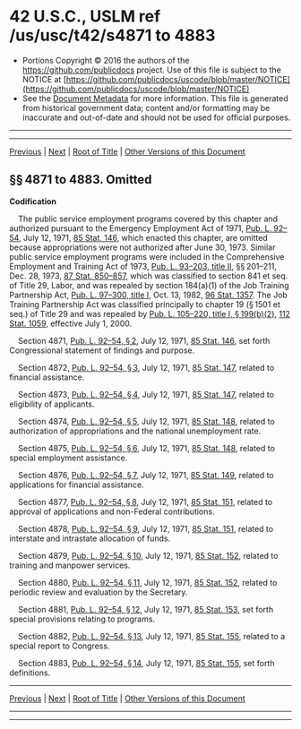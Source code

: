 ---
---

# 42 U.S.C., USLM ref /us/usc/t42/s4871 to 4883

* Portions Copyright © 2016 the authors of the https://github.com/publicdocs project.
  Use of this file is subject to the NOTICE at [https://github.com/publicdocs/uscode/blob/master/NOTICE](https://github.com/publicdocs/uscode/blob/master/NOTICE)
* See the [Document Metadata](././../../../..//README.md) for more information.
  This file is generated from historical government data; content and/or formatting may be inaccurate and out-of-date and should not be used for official purposes.

----------
----------

[Previous](./../../../..//us/usc/t42/ch64/m__us_usc_t42_ch64.md) | [Next](./../../../..//us/usc/t42/ch65/m__us_usc_t42_ch65.md) | [Root of Title](./../../../../) | [Other Versions of this Document](https://publicdocs.github.io/go/links?ns=uslm&ref=%2Fus%2Fusc%2Ft42%2Fs4871+to+4883)

## §§ 4871 to 4883. Omitted

 __Codification__ 

    The public service employment programs covered by this chapter and authorized pursuant to the Emergency Employment Act of 1971, [Pub. L. 92–54][/us/pl/92/54], July 12, 1971, [85 Stat. 146][/us/stat/85/146], which enacted this chapter, are omitted because appropriations were not authorized after June 30, 1973. Similar public service employment programs were included in the Comprehensive Employment and Training Act of 1973, [Pub. L. 93–203, title II][/us/pl/93/203], §§ 201–211, Dec. 28, 1973, [87 Stat. 850–857][/us/stat/87/850-857], which was classified to section 841 et seq. of Title 29, Labor, and was repealed by section 184(a)(1) of the Job Training Partnership Act, [Pub. L. 97–300, title I][/us/pl/97/300], Oct. 13, 1982, [96 Stat. 1357][/us/stat/96/1357]. The Job Training Partnership Act was classified principally to chapter 19 (§ 1501 et seq.) of Title 29 and was repealed by [Pub. L. 105–220, title I, § 199(b)(2)][/us/pl/105/220/s199/b/2], [112 Stat. 1059][/us/stat/112/1059], effective July 1, 2000.

    Section 4871, [Pub. L. 92–54, § 2][/us/pl/92/54/s2], July 12, 1971, [85 Stat. 146][/us/stat/85/146], set forth Congressional statement of findings and purpose.

    Section 4872, [Pub. L. 92–54, § 3][/us/pl/92/54/s3], July 12, 1971, [85 Stat. 147][/us/stat/85/147], related to financial assistance.

    Section 4873, [Pub. L. 92–54, § 4][/us/pl/92/54/s4], July 12, 1971, [85 Stat. 147][/us/stat/85/147], related to eligibility of applicants.

    Section 4874, [Pub. L. 92–54, § 5][/us/pl/92/54/s5], July 12, 1971, [85 Stat. 148][/us/stat/85/148], related to authorization of appropriations and the national unemployment rate.

    Section 4875, [Pub. L. 92–54, § 6][/us/pl/92/54/s6], July 12, 1971, [85 Stat. 148][/us/stat/85/148], related to special employment assistance.

    Section 4876, [Pub. L. 92–54, § 7][/us/pl/92/54/s7], July 12, 1971, [85 Stat. 149][/us/stat/85/149], related to applications for financial assistance.

    Section 4877, [Pub. L. 92–54, § 8][/us/pl/92/54/s8], July 12, 1971, [85 Stat. 151][/us/stat/85/151], related to approval of applications and non-Federal contributions.

    Section 4878, [Pub. L. 92–54, § 9][/us/pl/92/54/s9], July 12, 1971, [85 Stat. 151][/us/stat/85/151], related to interstate and intrastate allocation of funds.

    Section 4879, [Pub. L. 92–54, § 10][/us/pl/92/54/s10], July 12, 1971, [85 Stat. 152][/us/stat/85/152], related to training and manpower services.

    Section 4880, [Pub. L. 92–54, § 11][/us/pl/92/54/s11], July 12, 1971, [85 Stat. 152][/us/stat/85/152], related to periodic review and evaluation by the Secretary.

    Section 4881, [Pub. L. 92–54, § 12][/us/pl/92/54/s12], July 12, 1971, [85 Stat. 153][/us/stat/85/153], set forth special provisions relating to programs.

    Section 4882, [Pub. L. 92–54, § 13][/us/pl/92/54/s13], July 12, 1971, [85 Stat. 155][/us/stat/85/155], related to a special report to Congress.

    Section 4883, [Pub. L. 92–54, § 14][/us/pl/92/54/s14], July 12, 1971, [85 Stat. 155][/us/stat/85/155], set forth definitions.

----------

[Previous](./../../../..//us/usc/t42/ch64/m__us_usc_t42_ch64.md) | [Next](./../../../..//us/usc/t42/ch65/m__us_usc_t42_ch65.md) | [Root of Title](./../../../../) | [Other Versions of this Document](https://publicdocs.github.io/go/links?ns=uslm&ref=%2Fus%2Fusc%2Ft42%2Fs4871+to+4883)

----------
----------

[/us/pl/92/54]: https://publicdocs.github.io/go/links?ns=uslm&ref=%2Fus%2Fpl%2F92%2F54
[/us/stat/85/146]: https://publicdocs.github.io/go/links?ns=uslm&ref=%2Fus%2Fstat%2F85%2F146
[/us/pl/93/203]: https://publicdocs.github.io/go/links?ns=uslm&ref=%2Fus%2Fpl%2F93%2F203
[/us/stat/87/850-857]: https://publicdocs.github.io/go/links?ns=uslm&ref=%2Fus%2Fstat%2F87%2F850-857
[/us/pl/97/300]: https://publicdocs.github.io/go/links?ns=uslm&ref=%2Fus%2Fpl%2F97%2F300
[/us/stat/96/1357]: https://publicdocs.github.io/go/links?ns=uslm&ref=%2Fus%2Fstat%2F96%2F1357
[/us/pl/105/220/s199/b/2]: https://publicdocs.github.io/go/links?ns=uslm&ref=%2Fus%2Fpl%2F105%2F220%2Fs199%2Fb%2F2
[/us/stat/112/1059]: https://publicdocs.github.io/go/links?ns=uslm&ref=%2Fus%2Fstat%2F112%2F1059
[/us/pl/92/54/s2]: https://publicdocs.github.io/go/links?ns=uslm&ref=%2Fus%2Fpl%2F92%2F54%2Fs2
[/us/stat/85/146]: https://publicdocs.github.io/go/links?ns=uslm&ref=%2Fus%2Fstat%2F85%2F146
[/us/pl/92/54/s3]: https://publicdocs.github.io/go/links?ns=uslm&ref=%2Fus%2Fpl%2F92%2F54%2Fs3
[/us/stat/85/147]: https://publicdocs.github.io/go/links?ns=uslm&ref=%2Fus%2Fstat%2F85%2F147
[/us/pl/92/54/s4]: https://publicdocs.github.io/go/links?ns=uslm&ref=%2Fus%2Fpl%2F92%2F54%2Fs4
[/us/stat/85/147]: https://publicdocs.github.io/go/links?ns=uslm&ref=%2Fus%2Fstat%2F85%2F147
[/us/pl/92/54/s5]: https://publicdocs.github.io/go/links?ns=uslm&ref=%2Fus%2Fpl%2F92%2F54%2Fs5
[/us/stat/85/148]: https://publicdocs.github.io/go/links?ns=uslm&ref=%2Fus%2Fstat%2F85%2F148
[/us/pl/92/54/s6]: https://publicdocs.github.io/go/links?ns=uslm&ref=%2Fus%2Fpl%2F92%2F54%2Fs6
[/us/stat/85/148]: https://publicdocs.github.io/go/links?ns=uslm&ref=%2Fus%2Fstat%2F85%2F148
[/us/pl/92/54/s7]: https://publicdocs.github.io/go/links?ns=uslm&ref=%2Fus%2Fpl%2F92%2F54%2Fs7
[/us/stat/85/149]: https://publicdocs.github.io/go/links?ns=uslm&ref=%2Fus%2Fstat%2F85%2F149
[/us/pl/92/54/s8]: https://publicdocs.github.io/go/links?ns=uslm&ref=%2Fus%2Fpl%2F92%2F54%2Fs8
[/us/stat/85/151]: https://publicdocs.github.io/go/links?ns=uslm&ref=%2Fus%2Fstat%2F85%2F151
[/us/pl/92/54/s9]: https://publicdocs.github.io/go/links?ns=uslm&ref=%2Fus%2Fpl%2F92%2F54%2Fs9
[/us/stat/85/151]: https://publicdocs.github.io/go/links?ns=uslm&ref=%2Fus%2Fstat%2F85%2F151
[/us/pl/92/54/s10]: https://publicdocs.github.io/go/links?ns=uslm&ref=%2Fus%2Fpl%2F92%2F54%2Fs10
[/us/stat/85/152]: https://publicdocs.github.io/go/links?ns=uslm&ref=%2Fus%2Fstat%2F85%2F152
[/us/pl/92/54/s11]: https://publicdocs.github.io/go/links?ns=uslm&ref=%2Fus%2Fpl%2F92%2F54%2Fs11
[/us/stat/85/152]: https://publicdocs.github.io/go/links?ns=uslm&ref=%2Fus%2Fstat%2F85%2F152
[/us/pl/92/54/s12]: https://publicdocs.github.io/go/links?ns=uslm&ref=%2Fus%2Fpl%2F92%2F54%2Fs12
[/us/stat/85/153]: https://publicdocs.github.io/go/links?ns=uslm&ref=%2Fus%2Fstat%2F85%2F153
[/us/pl/92/54/s13]: https://publicdocs.github.io/go/links?ns=uslm&ref=%2Fus%2Fpl%2F92%2F54%2Fs13
[/us/stat/85/155]: https://publicdocs.github.io/go/links?ns=uslm&ref=%2Fus%2Fstat%2F85%2F155
[/us/pl/92/54/s14]: https://publicdocs.github.io/go/links?ns=uslm&ref=%2Fus%2Fpl%2F92%2F54%2Fs14
[/us/stat/85/155]: https://publicdocs.github.io/go/links?ns=uslm&ref=%2Fus%2Fstat%2F85%2F155



